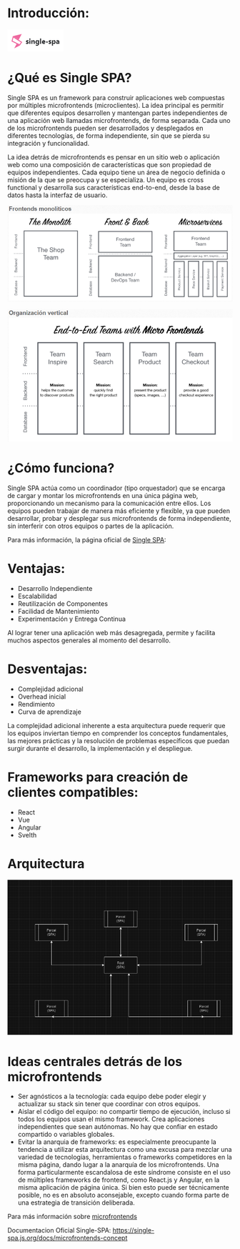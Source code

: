 # Introducción:

![Texto alternativo](img/single_spa.png)

# ¿Qué es Single SPA?

Single SPA es un framework para construir aplicaciones web compuestas por múltiples microfrontends (microclientes). La idea principal es permitir que diferentes equipos desarrollen y mantengan partes independientes de una aplicación web llamadas microfrontends, de forma separada. Cada uno de los microfrontends pueden ser desarrollados y desplegados en diferentes tecnologías, de forma independiente, sin que se pierda su integración y funcionalidad.

La idea detrás de microfrontends es pensar en un sitio web o aplicación web como una composición de características que son propiedad de equipos independientes. Cada equipo tiene un área de negocio definida o misión de la que se preocupa y se especializa. Un equipo es cross functional y desarrolla sus características end-to-end, desde la base de datos hasta la interfaz de usuario.

![Texto alternativo](img/mf1.PNG)

![Texto alternativo](img/mf2.PNG)

# ¿Cómo funciona? 

Single SPA actúa como un coordinador (tipo orquestador) que se encarga de cargar y montar los microfrontends en una única página web, proporcionando un mecanismo para la comunicación entre ellos. Los equipos pueden trabajar de manera más eficiente y flexible, ya que pueden desarrollar, probar y desplegar sus microfrontends de forma independiente, sin interferir con otros equipos o partes de la aplicación.

Para más información, la página oficial de [Single SPA](https://single-spa.js.org/): 

# Ventajas:

- Desarrollo Independiente
- Escalabilidad
- Reutilización de Componentes
- Facilidad de Mantenimiento
- Experimentación y Entrega Continua

Al lograr tener una aplicación web más desagregada, permite y facilita muchos aspectos generales al momento del desarrollo.

# Desventajas:

- Complejidad adicional
- Overhead inicial
- Rendimiento
- Curva de aprendizaje

La complejidad adicional inherente a esta arquitectura puede requerir que los equipos inviertan tiempo en comprender los conceptos fundamentales, las mejores prácticas y la resolución de problemas específicos que puedan surgir durante el desarrollo, la implementación y el despliegue. 

# Frameworks para creación de clientes compatibles:

- React
- Vue
- Angular
- Svelth

# Arquitectura 

![alt text](img/arquitectura.png)

# Ideas centrales detrás de los microfrontends

- Ser agnósticos a la tecnología: cada equipo debe poder elegir y actualizar su stack sin tener que coordinar con otros equipos.
- Aislar el código del equipo: no compartir tiempo de ejecución, incluso si todos los equipos usan el mismo framework. Crea aplicaciones independientes que sean autónomas. No hay que confiar en estado compartido o variables globales.
- Evitar la anarquia de frameworks: es especialmente preocupante la tendencia a utilizar esta arquitectura como una excusa para mezclar una variedad de tecnologías, herramientas o frameworks competidores en la misma página, dando lugar a la anarquía de los microfrontends. Una forma particularmente escandalosa de este síndrome consiste en el uso de múltiples frameworks de frontend, como React.js y Angular, en la misma aplicación de página única. Si bien esto puede ser técnicamente posible, no es en absoluto aconsejable, excepto cuando forma parte de una estrategia de transición deliberada.

Para más información sobre [microfrontends](https://micro-frontends-es.org/)

Documentacion Oficial Single-SPA: https://single-spa.js.org/docs/microfrontends-concept

